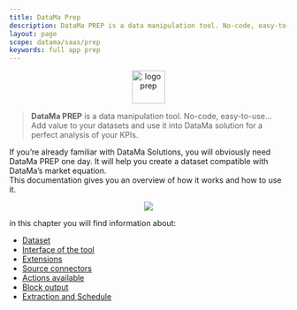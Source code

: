 ```yaml
---
title: DataMa Prep
description: DataMa PREP is a data manipulation tool. No-code, easy-to-use… Add value to your datasets and use it into DataMa solution for a perfect analysis of your KPIs.
layout: page
scope: datama/saas/prep
keywords: full app prep
---
```


<center><img src="{{site.url}}/{{site.baseurl}}/core_app/new/prep/images/prep_icon.jpg" alt="logo prep" style="height:60px;"/></center>


> **DataMa PREP** is a data manipulation tool. No-code, easy-to-use… Add value to your datasets and use it into DataMa solution for a perfect analysis of your KPIs.

If you’re already familiar with DataMa Solutions, you will obviously need DataMa PREP one day. It will help you create a dataset compatible with DataMa’s market equation.
<br>
This documentation gives you an overview of how it works and how to use it.


<center><img src="{{site.url}}/{{site.baseurl}}/core_app/new/prep/images/prep_interface.jpg"/></center>


in this chapter you will find information about:
- [Dataset]({{site.url}}/{{site.baseurl}}/core_app/new/prep/dataset.html)
- [Interface of the tool]({{site.url}}/{{site.baseurl}}/core_app/new/prep/prep_interface.html)
- [Extensions]({{site.url}}/{{site.baseurl}}/core_app/new/prep/extensions.html)
- [Source connectors]({{site.url}}/{{site.baseurl}}/core_app/new/prep/interface/add_source.html)
- [Actions available]({{site.url}}/{{site.baseurl}}/core_app/new/prep/interface/refine_data.html)
- [Block output]({{site.url}}/{{site.baseurl}}/core_app/new/prep/interface/block_output.html)
- [Extraction and Schedule]({{site.url}}/{{site.baseurl}}/core_app/new/prep/interface/prep_interface.html)